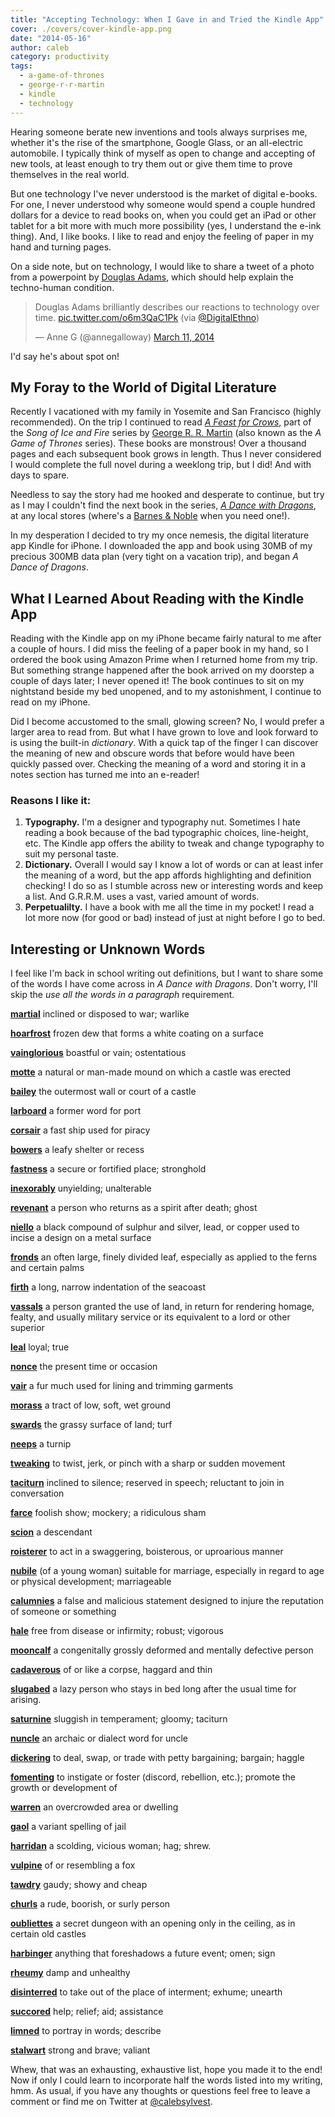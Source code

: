 ```yaml
---
title: "Accepting Technology: When I Gave in and Tried the Kindle App"
cover: ./covers/cover-kindle-app.png
date: "2014-05-16"
author: caleb
category: productivity
tags:
  - a-game-of-thrones
  - george-r-r-martin
  - kindle
  - technology
---
```


Hearing someone berate new inventions and tools always surprises me, whether it's the rise of the smartphone, Google Glass, or an all-electric automobile. I typically think of myself as open to change and accepting of new tools, at least enough to try them out or give them time to prove themselves in the real world.

But one technology I've never understood is the market of digital e-books. For one, I never understood why someone would spend a couple hundred dollars for a device to read books on, when you could get an iPad or other tablet for a bit more with much more possibility (yes, I understand the e-ink thing). And, I like books. I like to read and enjoy the feeling of paper in my hand and turning pages.
<!--more-->

On a side note, but on technology, I would like to share a tweet of a photo from a powerpoint by <a href="http://www.douglasadams.com/">Douglas Adams</a>, which should help explain the techno-human condition.

<blockquote class="twitter-tweet" lang="en" data-conversation="none">Douglas Adams brilliantly describes our reactions to technology over time. <a href="http://t.co/o6m3QaC1Pk">pic.twitter.com/o6m3QaC1Pk</a> (via <a href="https://twitter.com/DigitalEthno">@DigitalEthno</a>)

— Anne G (@annegalloway) <a href="https://twitter.com/annegalloway/statuses/443280506063319040">March 11, 2014</a></blockquote>

<script src="//platform.twitter.com/widgets.js" async="" charset="utf-8"></script>

I'd say he's about spot on!

<h2>My Foray to the World of Digital Literature</h2>

Recently I vacationed with my family in Yosemite and San Francisco (highly recommended). On the trip I continued to read <em><a href="http://en.wikipedia.org/wiki/A_Feast_for_Crows">A Feast for Crows</a></em>, part of the <em>Song of Ice and Fire</em> series by <a href="http://www.georgerrmartin.com/">George R. R. Martin</a> (also known as the <em>A Game of Thrones</em> series). These books are monstrous! Over a thousand pages and each subsequent book grows in length. Thus I never considered I would complete the full novel during a weeklong trip, but I did! And with days to spare.

Needless to say the story had me hooked and desperate to continue, but try as I may I couldn't find the next book in the series, <em><a href="http://en.wikipedia.org/wiki/A_Dance_with_Dragons">A Dance with Dragons</a></em>, at any local stores (where's a <a href="http://www.mystore411.com/store/listing/102/Barnes-&amp;-Noble-store-locations">Barnes &amp; Noble</a> when you need one!).

In my desperation I decided to try my once nemesis, the digital literature app Kindle for iPhone. I downloaded the app and book using 30MB of my precious 300MB data plan (very tight on a vacation trip), and began <em>A Dance of Dragons</em>.

<h2>What I Learned About Reading with the Kindle App</h2>

Reading with the Kindle app on my iPhone became fairly natural to me after a couple of hours. I did miss the feeling of a paper book in my hand, so I ordered the book using Amazon Prime when I returned home from my trip. But something strange happened after the book arrived on my doorstep a couple of days later; I never opened it! The book continues to sit on my nightstand beside my bed unopened, and to my astonishment, I continue to read on my iPhone.

Did I become accustomed to the small, glowing screen? No, I would prefer a larger area to read from. But what I have grown to love and look forward to is using the built-in <em>dictionary</em>. With a quick tap of the finger I can discover the meaning of new and obscure words that before would have been quickly passed over. Checking the meaning of a word and storing it in a notes section has turned me into an e-reader!

<h3>Reasons I like it:</h3>

<ol>
    <li><strong>Typography.</strong> I'm a designer and typography nut. Sometimes I hate reading a book because of the bad typographic choices, line-height, etc. The Kindle app offers the ability to tweak and change typography to suit my personal taste.</li>
    <li><strong>Dictionary.</strong> Overall I would say I know a lot of words or can at least infer the meaning of a word, but the app affords highlighting and definition checking! I do so as I stumble across new or interesting words and keep a list. And G.R.R.M. uses a vast, varied amount of words.</li>
    <li><strong>Perpetualilty.</strong> I have a book with me all the time in my pocket! I read a lot more now (for good or bad) instead of just at night before I go to bed.</li>
</ol>

<h2>Interesting or Unknown Words</h2>

I feel like I'm back in school writing out definitions, but I want to share some of the words I have come across in <em>A Dance with Dragons</em>. Don't worry, I'll skip the <em>use all the words in a paragraph</em> requirement.

<strong><a href="http://dictionary.reference.com/browse/martial?s=t">martial</a></strong> inclined or disposed to war; warlike

<strong><a href="http://dictionary.reference.com/browse/hoarfrost?s=t">hoarfrost</a></strong> frozen dew that forms a white coating on a surface

<strong><a href="http://dictionary.reference.com/browse/vainglorious?s=t">vainglorious</a></strong> boastful or vain; ostentatious

<strong><a href="http://dictionary.reference.com/browse/motte?s=t">motte</a></strong> a natural or man-made mound on which a castle was erected

<strong><a href="http://dictionary.reference.com/browse/bailey?s=t">bailey</a></strong> the outermost wall or court of a castle

<strong><a href="http://dictionary.reference.com/browse/larboard?s=t">larboard</a></strong> a former word for port

<strong><a href="http://dictionary.reference.com/browse/corsair?s=t">corsair</a></strong> a fast ship used for piracy

<strong><a href="http://dictionary.reference.com/browse/bowers?s=t">bowers</a></strong> a leafy shelter or recess

<strong><a href="http://dictionary.reference.com/browse/fastness?s=t">fastness</a></strong> a secure or fortified place; stronghold

<strong><a href="http://dictionary.reference.com/browse/inexorably?s=t">inexorably</a></strong> unyielding; unalterable

<strong><a href="http://dictionary.reference.com/browse/revenant?s=t">revenant</a></strong> a person who returns as a spirit after death; ghost

<strong><a href="http://dictionary.reference.com/browse/niello?s=t">niello</a></strong> a black compound of sulphur and silver, lead, or copper used to incise a design on a metal surface

<strong><a href="http://dictionary.reference.com/browse/fronds?s=t">fronds</a></strong> an often large, finely divided leaf, especially as applied to the ferns and certain palms

<strong><a href="http://dictionary.reference.com/browse/firth?s=t">firth</a></strong> a long, narrow indentation of the seacoast

<strong><a href="http://dictionary.reference.com/browse/vassals?s=t">vassals</a></strong> a person granted the use of land, in return for rendering homage, fealty, and usually military service or its equivalent to a lord or other superior

<strong><a href="http://dictionary.reference.com/browse/leal?s=t">leal</a></strong> loyal; true

<strong><a href="http://dictionary.reference.com/browse/nonce?s=t">nonce</a></strong> the present time or occasion

<strong><a href="http://dictionary.reference.com/browse/vair?s=t">vair</a></strong> a fur much used for lining and trimming garments

<strong><a href="http://dictionary.reference.com/browse/morass?s=t">morass</a></strong> a tract of low, soft, wet ground

<strong><a href="http://dictionary.reference.com/browse/swards?s=t">swards</a></strong> the grassy surface of land; turf

<strong><a href="http://dictionary.reference.com/browse/neeps?s=t">neeps</a></strong> a turnip

<strong><a href="http://dictionary.reference.com/browse/tweaking?s=t">tweaking</a></strong> to twist, jerk, or pinch with a sharp or sudden movement

<strong><a href="http://dictionary.reference.com/browse/taciturn?s=t">taciturn</a></strong> inclined to silence; reserved in speech; reluctant to join in conversation

<strong><a href="http://dictionary.reference.com/browse/farce?s=t">farce</a></strong> foolish show; mockery; a ridiculous sham

<strong><a href="http://dictionary.reference.com/browse/scion?s=t">scion</a></strong> a descendant

<strong><a href="http://dictionary.reference.com/browse/roisterer?s=t">roisterer</a></strong> to act in a swaggering, boisterous, or uproarious manner

<strong><a href="http://dictionary.reference.com/browse/nubile?s=t">nubile</a></strong> (of a young woman) suitable for marriage, especially in regard to age or physical development; marriageable

<strong><a href="http://dictionary.reference.com/browse/calumnies?s=t">calumnies</a></strong> a false and malicious statement designed to injure the reputation of someone or something

<strong><a href="http://dictionary.reference.com/browse/hale?s=t">hale</a></strong> free from disease or infirmity; robust; vigorous

<strong><a href="http://dictionary.reference.com/browse/mooncalf?s=t">mooncalf</a></strong> a congenitally grossly deformed and mentally defective person

<strong><a href="http://dictionary.reference.com/browse/cadaverous?s=t">cadaverous</a></strong> of or like a corpse, haggard and thin

<strong><a href="http://dictionary.reference.com/browse/slugabed?s=t">slugabed</a></strong> a lazy person who stays in bed long after the usual time for arising.

<strong><a href="http://dictionary.reference.com/browse/saturnine?s=t">saturnine</a></strong> sluggish in temperament; gloomy; taciturn

<strong><a href="http://dictionary.reference.com/browse/nuncle?s=t">nuncle</a></strong> an archaic or dialect word for uncle

<strong><a href="http://dictionary.reference.com/browse/dickering?s=t">dickering</a></strong> to deal, swap, or trade with petty bargaining; bargain; haggle

<strong><a href="http://dictionary.reference.com/browse/fomenting?s=t">fomenting</a></strong> to instigate or foster (discord, rebellion, etc.); promote the growth or development of

<strong><a href="http://dictionary.reference.com/browse/warren?s=t">warren</a></strong> an overcrowded area or dwelling

<strong><a href="http://dictionary.reference.com/browse/gaol?s=t">gaol</a></strong> a variant spelling of jail

<strong><a href="http://dictionary.reference.com/browse/harridan?s=t">harridan</a></strong> a scolding, vicious woman; hag; shrew.

<strong><a href="http://dictionary.reference.com/browse/vulpine?s=t">vulpine</a></strong> of or resembling a fox

<strong><a href="http://dictionary.reference.com/browse/tawdry?s=t">tawdry</a></strong> gaudy; showy and cheap

<strong><a href="http://dictionary.reference.com/browse/churls?s=t">churls</a></strong> a rude, boorish, or surly person

<strong><a href="http://dictionary.reference.com/browse/oubliettes?s=t">oubliettes</a></strong> a secret dungeon with an opening only in the ceiling, as in certain old castles

<strong><a href="http://dictionary.reference.com/browse/harbinger?s=t">harbinger</a></strong> anything that foreshadows a future event; omen; sign

<strong><a href="http://dictionary.reference.com/browse/rheumy?s=t">rheumy</a></strong> damp and unhealthy

<strong><a href="http://dictionary.reference.com/browse/disinterred?s=t">disinterred</a></strong> to take out of the place of interment; exhume; unearth

<strong><a href="http://dictionary.reference.com/browse/succored?s=t">succored</a></strong> help; relief; aid; assistance

<strong><a href="http://dictionary.reference.com/browse/limned?s=t">limned</a></strong> to portray in words; describe

<strong><a href="http://dictionary.reference.com/browse/stalwart?s=t">stalwart</a></strong> strong and brave; valiant

Whew, that was an exhausting, exhaustive list, hope you made it to the end! Now if only I could learn to incorporate half the words listed into my writing, hmm. As usual, if you have any thoughts or questions feel free to leave a comment or find me on Twitter at <a href="https://twitter.com/calebsylvest">@calebsylvest</a>.
